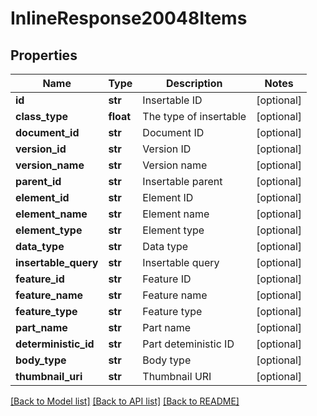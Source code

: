 # InlineResponse20048Items

## Properties
Name | Type | Description | Notes
------------ | ------------- | ------------- | -------------
**id** | **str** | Insertable ID | [optional] 
**class_type** | **float** | The type of insertable | [optional] 
**document_id** | **str** | Document ID | [optional] 
**version_id** | **str** | Version ID | [optional] 
**version_name** | **str** | Version name | [optional] 
**parent_id** | **str** | Insertable parent | [optional] 
**element_id** | **str** | Element ID | [optional] 
**element_name** | **str** | Element name | [optional] 
**element_type** | **str** | Element type | [optional] 
**data_type** | **str** | Data type | [optional] 
**insertable_query** | **str** | Insertable query | [optional] 
**feature_id** | **str** | Feature ID | [optional] 
**feature_name** | **str** | Feature name | [optional] 
**feature_type** | **str** | Feature type | [optional] 
**part_name** | **str** | Part name | [optional] 
**deterministic_id** | **str** | Part deteministic ID | [optional] 
**body_type** | **str** | Body type | [optional] 
**thumbnail_uri** | **str** | Thumbnail URI | [optional] 

[[Back to Model list]](../README.md#documentation-for-models) [[Back to API list]](../README.md#documentation-for-api-endpoints) [[Back to README]](../README.md)


